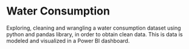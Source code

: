 # Water Consumption
Exploring, cleaning and wrangling a water consumption dataset using python and pandas library, in order to obtain clean data. This is data is modeled and visualized in a Power BI dashboard.  
